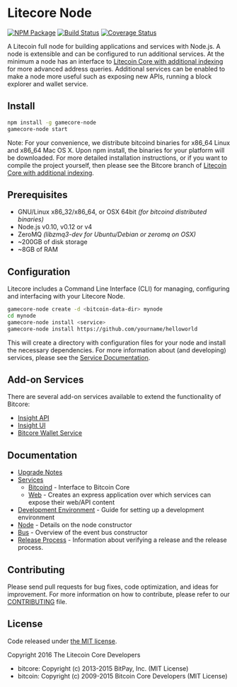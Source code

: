 Litecore Node
============

[![NPM Package](https://img.shields.io/npm/v/gamecore-node.svg?style=flat-square)](https://www.npmjs.org/package/gamecore-node)
[![Build Status](https://img.shields.io/travis/litecoin-project/gamecore-node.svg?branch=master&style=flat-square)](https://travis-ci.org/litecoin-project/gamecore-node)
[![Coverage Status](https://img.shields.io/coveralls/litecoin-project/gamecore-node.svg?style=flat-square)](https://coveralls.io/r/litecoin-project/gamecore-node)

A Litecoin full node for building applications and services with Node.js. A node is extensible and can be configured to run additional services. At the minimum a node has an interface to [Litecoin Core with additional indexing](https://github.com/litecoin-project/gamecore-litecoin) for more advanced address queries. Additional services can be enabled to make a node more useful such as exposing new APIs, running a block explorer and wallet service.

## Install

```bash
npm install -g gamecore-node
gamecore-node start
```

Note: For your convenience, we distribute bitcoind binaries for x86_64 Linux and x86_64 Mac OS X. Upon npm install, the binaries for your platform will be downloaded. For more detailed installation instructions, or if you want to compile the project yourself, then please see the Bitcore branch of [Litecoin Core with additional indexing](https://github.com/litecoin-project/gamecore-litecoin).

## Prerequisites

- GNU/Linux x86_32/x86_64, or OSX 64bit *(for bitcoind distributed binaries)*
- Node.js v0.10, v0.12 or v4
- ZeroMQ *(libzmq3-dev for Ubuntu/Debian or zeromq on OSX)*
- ~200GB of disk storage
- ~8GB of RAM

## Configuration

Litecore includes a Command Line Interface (CLI) for managing, configuring and interfacing with your Litecore Node.

```bash
gamecore-node create -d <bitcoin-data-dir> mynode
cd mynode
gamecore-node install <service>
gamecore-node install https://github.com/yourname/helloworld
```

This will create a directory with configuration files for your node and install the necessary dependencies. For more information about (and developing) services, please see the [Service Documentation](docs/services.md).

## Add-on Services

There are several add-on services available to extend the functionality of Bitcore:

- [Insight API](https://github.com/bitpay/insight-api)
- [Insight UI](https://github.com/bitpay/insight-ui)
- [Bitcore Wallet Service](https://github.com/bitpay/bitcore-wallet-service)

## Documentation

- [Upgrade Notes](docs/upgrade.md)
- [Services](docs/services.md)
  - [Bitcoind](docs/services/bitcoind.md) - Interface to Bitcoin Core
  - [Web](docs/services/web.md) - Creates an express application over which services can expose their web/API content
- [Development Environment](docs/development.md) - Guide for setting up a development environment
- [Node](docs/node.md) - Details on the node constructor
- [Bus](docs/bus.md) - Overview of the event bus constructor
- [Release Process](docs/release.md) - Information about verifying a release and the release process.

## Contributing

Please send pull requests for bug fixes, code optimization, and ideas for improvement. For more information on how to contribute, please refer to our [CONTRIBUTING](https://github.com/litecoin-project/gamecore/blob/master/CONTRIBUTING.md) file.

## License

Code released under [the MIT license](https://github.com/litecoin-project/gamecore-node/blob/master/LICENSE).

Copyright 2016 The Litecoin Core Developers

- bitcore: Copyright (c) 2013-2015 BitPay, Inc. (MIT License)
- bitcoin: Copyright (c) 2009-2015 Bitcoin Core Developers (MIT License)
